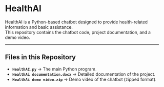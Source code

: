 # HealthAI 

HealthAI is a Python-based chatbot designed to provide health-related information and basic assistance.  
This repository contains the chatbot code, project documentation, and a demo video.

---

##  Files in this Repository
- **`HealthAI.py`** → The main Python program.  
- **`HealthAi documentation.docx`** → Detailed documentation of the project.  
- **`HealthAi demo video.zip`** → Demo video of the chatbot (zipped format).  

